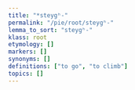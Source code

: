 ```yaml
---
title: "*steygʰ-"
permalink: "/pie/root/steygʰ-"
lemma_to_sort: "steygʰ-"
klass: root
etymology: []
markers: []
synonyms: []
definitions: ["to go", "to climb"]
topics: []
---
```

